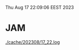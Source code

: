 Thu Aug 17 22:09:06 EEST 2023
# JAM
<a href='./cache/202308/17_22.log'>./cache/202308/17_22.log</a>
